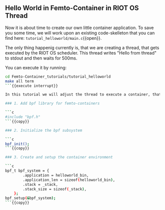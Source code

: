 ## Hello World in Femto-Container in RIOT OS Thread

Now it is about time to create our own little container application.
To save you some time, we will work upon an existing code-skelleton that you can find here: `tutorial_helloworld/main.c`{{open}}.

The only thing happenig currently is, that we are creating a thread, that gets executed by the RIOT OS scheduler. This thread writes "Hello from thread" to stdout and then waits for 500ms. 

You can execute it by running:

```sh
cd Femto-Container_tutorials/tutorial_helloworld 
make all term
```{{execute interrupt}}

In this tutorial we will adjust the thread to execute a container, that runs code in an isolated environment.

### 1. Add bpf library for femto-containers

```c
#include "bpf.h"
```{{copy}}

### 2. Initialize the bpf subsystem

```c
bpf_init();
```{{copy}}

### 3. Create and setup the container environment

```c
bpf_t bpf_system = {
        .application = helloworld_bin,
        .application_len = sizeof(helloworld_bin),
        .stack = _stack,
        .stack_size = sizeof(_stack),
    };
bpf_setup(&bpf_system);
```{{copy}}